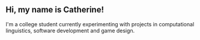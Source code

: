 ## Hi, my name is Catherine! ##
I'm a college student currently experimenting with projects in computational linguistics, software development and game design.

<!---
catherinetww/catherinetww is a ✨ special ✨ repository because its `README.md` (this file) appears on your GitHub profile.
You can click the Preview link to take a look at your changes.
--->
